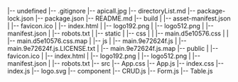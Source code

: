 |-- undefined
    |-- .gitignore
    |-- apicall.jpg
    |-- directoryList.md
    |-- package-lock.json
    |-- package.json
    |-- README.md
    |-- build
    |   |-- asset-manifest.json
    |   |-- favicon.ico
    |   |-- index.html
    |   |-- logo192.png
    |   |-- logo512.png
    |   |-- manifest.json
    |   |-- robots.txt
    |   |-- static
    |       |-- css
    |       |   |-- main.d5e10576.css
    |       |   |-- main.d5e10576.css.map
    |       |-- js
    |           |-- main.9e72624f.js
    |           |-- main.9e72624f.js.LICENSE.txt
    |           |-- main.9e72624f.js.map
    |-- public
    |   |-- favicon.ico
    |   |-- index.html
    |   |-- logo192.png
    |   |-- logo512.png
    |   |-- manifest.json
    |   |-- robots.txt
    |-- src
        |-- App.css
        |-- App.js
        |-- index.css
        |-- index.js
        |-- logo.svg
        |-- component
            |-- CRUD.js
            |-- Form.js
            |-- Table.js
